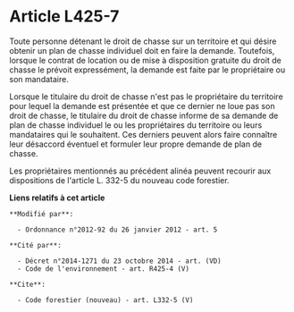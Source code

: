 # Article L425-7

Toute personne détenant le droit de chasse sur un territoire et qui désire obtenir un plan de chasse individuel doit en faire
la demande. Toutefois, lorsque le contrat de location ou de mise à disposition gratuite du droit de chasse le prévoit
expressément, la demande est faite par le propriétaire ou son mandataire. 

Lorsque le titulaire du droit de chasse n'est pas le propriétaire du territoire pour lequel la demande est présentée et que
ce dernier ne loue pas son droit de chasse, le titulaire du droit de chasse informe de sa demande de plan de chasse
individuel le ou les propriétaires du territoire ou leurs mandataires qui le souhaitent. Ces derniers peuvent alors faire
connaître leur désaccord éventuel et formuler leur propre demande de plan de chasse. 

Les propriétaires mentionnés au précédent alinéa peuvent recourir aux dispositions de l'article L. 332-5 du nouveau code
forestier.

**Liens relatifs à cet article**

	**Modifié par**:

	  - Ordonnance n°2012-92 du 26 janvier 2012 - art. 5

	**Cité par**:

	  - Décret n°2014-1271 du 23 octobre 2014 - art. (VD)
	  - Code de l'environnement - art. R425-4 (V)

	**Cite**:

	  - Code forestier (nouveau) - art. L332-5 (V)
